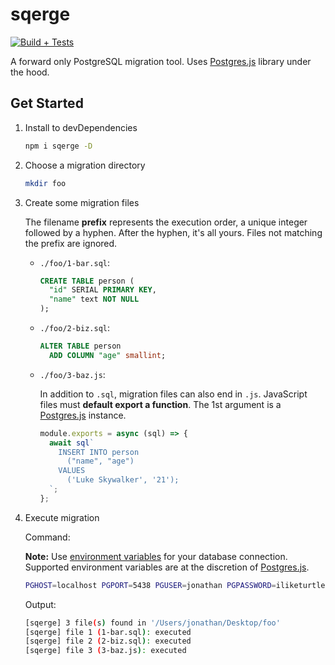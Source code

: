 # sqerge

[![Build + Tests](https://github.com/eezing/sqerge/actions/workflows/on-push.yml/badge.svg?branch=main)](https://github.com/eezing/sqerge/actions/workflows/on-push.yml)

A forward only PostgreSQL migration tool. Uses [Postgres.js](https://github.com/porsager/postgres) library under the hood.

## Get Started

1. Install to devDependencies
   ```sh
   npm i sqerge -D
   ```
2. Choose a migration directory
   ```sh
   mkdir foo
   ```
3. Create some migration files

   The filename **prefix** represents the execution order, a unique integer followed by a hyphen. After the hyphen, it's all yours. Files not matching the prefix are ignored.

   - `./foo/1-bar.sql`:

     ```sql
     CREATE TABLE person (
       "id" SERIAL PRIMARY KEY,
       "name" text NOT NULL
     );
     ```

   - `./foo/2-biz.sql`:

     ```sql
     ALTER TABLE person
       ADD COLUMN "age" smallint;
     ```

   - `./foo/3-baz.js`:

     In addition to `.sql`, migration files can also end in `.js`. JavaScript files must **default export a function**. The 1st argument is a [Postgres.js](https://github.com/porsager/postgres) instance.

     ```js
     module.exports = async (sql) => {
       await sql`
         INSERT INTO person
           ("name", "age")
         VALUES
           ('Luke Skywalker', '21');
       `;
     };
     ```

4. Execute migration

   Command:

   **Note:** Use [environment variables](https://www.postgresql.org/docs/current/libpq-envars.html) for your database connection. Supported environment variables are at the discretion of [Postgres.js](https://github.com/porsager/postgres).

   ```sh
   PGHOST=localhost PGPORT=5438 PGUSER=jonathan PGPASSWORD=iliketurtles PGDATABASE=dev npx sqerge ./foo
   ```

   Output:

   ```sh
   [sqerge] 3 file(s) found in '/Users/jonathan/Desktop/foo'
   [sqerge] file 1 (1-bar.sql): executed
   [sqerge] file 2 (2-biz.sql): executed
   [sqerge] file 3 (3-baz.js): executed
   ```
